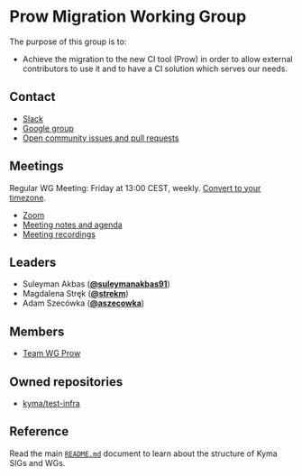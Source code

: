 # Prow Migration Working Group

The purpose of this group is to:
* Achieve the migration to the new CI tool (Prow) in order to allow external contributors to use it and to have a CI solution which serves our needs.

## Contact

* [Slack](https://kyma-community.slack.com/messages/CD7GJ41QE/)
* [Google group](https://groups.google.com/forum/#!forum/kyma-wg-prow)
* [Open community issues and pull requests](https://github.com/kyma-project/community/labels/wg%2Fprow)

## Meetings

Regular WG Meeting: Friday at 13:00 CEST, weekly. [Convert to your timezone](http://www.thetimezoneconverter.com/?t=13:00&tz=CEST%20%28Central%20European%20Summer%20Time%29).

* [Zoom](https://zoom.us/j/4794339038)
* [Meeting notes and agenda](https://docs.google.com/document/d/1ljEAoCBJXlxx_ATPyvKZ1KoyFOSIBzEAOkN-2H-HhUY)
* [Meeting recordings](https://www.youtube.com/playlist?list=PL7PGl--iaIH9SXFdB4DrraqI7oEer7S3Q)


## Leaders

* Suleyman Akbas (**[@suleymanakbas91](https://github.com/suleymanakbas91)**)
* Magdalena Stręk (**[@strekm](https://github.com/strekm)**)
* Adam Szecówka (**[@aszecowka](https://github.com/aszecowka)**)

## Members

* [Team WG Prow](https://github.com/orgs/kyma-project/teams/wg-prow/members)
## Owned repositories

* [kyma/test-infra](https://github.com/kyma-project/test-infra)

## Reference

Read the main [`README.md`](../../../docs/04-collaboration/README.md) document to learn about the structure of Kyma SIGs and WGs.

